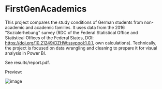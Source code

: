 # FirstGenAcademics
This project compares the study conditions of German students from non-academic and academic families. It uses data from the 2016 "Sozialerhebung" survey (RDC of the Federal Statistical Office and Statistical Offices of the Federal States, DOI: https://doi.org/10.21249/DZHW:ssypool:1.0.1, own calculations). Technically, the project is focused on data wrangling and cleaning to prepare it for visual analysis in Power BI.

See results/report.pdf.

Preview:

![image](https://user-images.githubusercontent.com/97337456/194753899-c6ebbbf6-7902-4229-aa10-4800f198d086.png)

